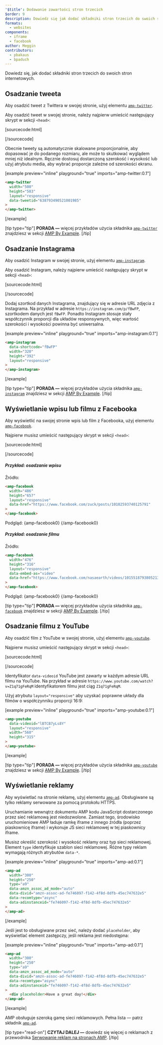 ```yaml
---
'$title': Dodawanie zawartości stron trzecich
$order: 9
description: Dowiedz się jak dodać składniki stron trzecich do swoich stron internetowych...
formats:
  - websites
components:
  - iframe
  - facebook
author: Meggin
contributors:
  - pbakaus
  - bpaduch
---
```


Dowiedz się, jak dodać składniki stron trzecich do swoich stron internetowych.

## Osadzanie tweeta

Aby osadzić tweet z Twittera w swojej stronie, użyj elementu [`amp-twitter`](../../../../documentation/components/reference/amp-twitter.md).

Aby osadzić tweet w swojej stronie, należy najpierw umieścić następujący skrypt w sekcji `<head>`:

[sourcecode:html]

<script async custom-element="amp-twitter"
  src="https://cdn.ampproject.org/v0/amp-twitter-0.1.js"></script>

[/sourcecode]

Obecnie tweety są automatycznie skalowane proporcjonalnie, aby dopasować je do podanego rozmiaru, ale może to skutkować wyglądem mniej niż idealnym. Ręcznie dostosuj dostarczoną szerokość i wysokość lub użyj atrybutu media, aby wybrać proporcje zależne od szerokości ekranu.

[example preview="inline" playground="true" imports="amp-twitter:0.1"]

```html
<amp-twitter
  width="500"
  height="583"
  layout="responsive"
  data-tweetid="638793490521001985"
>
</amp-twitter>
```

[/example]

[tip type="tip"] **PORADA —** więcej przykładów użycia składnika [`amp-twitter`](../../../../documentation/components/reference/amp-twitter.md) znajdziesz w sekcji [AMP By Example](../../../../documentation/examples/documentation/amp-twitter.html). [/tip]

## Osadzanie Instagrama

Aby osadzić Instagram w swojej stronie, użyj elementu [`amp-instagram`](../../../../documentation/components/reference/amp-instagram.md).

Aby osadzić Instagram, należy najpierw umieścić następujący skrypt w sekcji `<head>`:

[sourcecode:html]

<script async custom-element="amp-instagram"
  src="https://cdn.ampproject.org/v0/amp-instagram-0.1.js"></script>

[/sourcecode]

Dodaj szortkod danych Instagrama, znajdujący się w adresie URL zdjęcia z Instagrama. Na przykład w adresie `https://instagram.com/p/fBwFP`, szortkodem danych jest `fBwFP`. Ponadto Instagram stosuje stały współczynnik proporcji dla układów responsywnych, więc wartość szerokości i wysokości powinna być uniwersalna.

[example preview="inline" playground="true" imports="amp-instagram:0.1"]

```html
<amp-instagram
  data-shortcode="fBwFP"
  width="320"
  height="392"
  layout="responsive"
>
</amp-instagram>
```

[/example]

[tip type="tip"] **PORADA —** więcej przykładów użycia składnika [`amp-instagram`](../../../../documentation/components/reference/amp-instagram.md) znajdziesz w sekcji [AMP By Example](../../../../documentation/examples/documentation/amp-instagram.html). [/tip]

## Wyświetlanie wpisu lub filmu z Facebooka

Aby wyświetlić na swojej stronie wpis lub film z Facebooka, użyj elementu [`amp-facebook`](../../../../documentation/components/reference/amp-facebook.md).

Najpierw musisz umieścić następujący skrypt w sekcji `<head>`:

[sourcecode:html]

<script async custom-element="amp-facebook"
  src="https://cdn.ampproject.org/v0/amp-facebook-0.1.js"></script>

[/sourcecode]

##### Przykład: osadzanie wpisu

Źródło:

```html
<amp-facebook
  width="486"
  height="657"
  layout="responsive"
  data-href="https://www.facebook.com/zuck/posts/10102593740125791"
>
</amp-facebook>
```

Podgląd: {amp-facebook0} {/amp-facebook0}

##### Przykład: osadzanie filmu

Źródło:

```html
<amp-facebook
  width="476"
  height="316"
  layout="responsive"
  data-embed-as="video"
  data-href="https://www.facebook.com/nasaearth/videos/10155187938052139"
>
</amp-facebook>
```

Podgląd: {amp-facebook0} {/amp-facebook0}

[tip type="tip"] **PORADA —** więcej przykładów użycia składnika [`amp-facebook`](../../../../documentation/components/reference/amp-facebook.md) znajdziesz w sekcji [AMP By Example](../../../../documentation/examples/documentation/amp-facebook.html). [/tip]

## Osadzanie filmu z YouTube

Aby osadzić film z YouTube w swojej stronie, użyj elementu [`amp-youtube`](../../../../documentation/components/reference/amp-youtube.md).

Najpierw musisz umieścić następujący skrypt w sekcji `<head>`:

[sourcecode:html]

<script async custom-element="amp-youtube"
  src="https://cdn.ampproject.org/v0/amp-youtube-0.1.js"></script>

[/sourcecode]

Identyfikator `data-videoid` YouTube jest zawarty w każdym adresie URL filmu na YouTube. Na przykład w adresie `https://www.youtube.com/watch?v=Z1q71gFeRqM` identyfikatorem filmu jest ciąg `Z1q71gFeRqM`.

Użyj atrybutu `layout="responsive"` aby uzyskać poprawne układy dla filmów o współczynniku proporcji 16:9:

[example preview="inline" playground="true" imports="amp-youtube:0.1"]

```html
<amp-youtube
  data-videoid="lBTCB7yLs8Y"
  layout="responsive"
  width="560"
  height="315"
>
</amp-youtube>
```

[/example]

[tip type="tip"] **PORADA —** więcej przykładów użycia składnika [`amp-youtube`](../../../../documentation/components/reference/amp-youtube.md) znajdziesz w sekcji [AMP By Example](../../../../documentation/examples/documentation/amp-youtube.html). [/tip]

## Wyświetlanie reklamy

Aby wyświetlać na stronie reklamę, użyj elementu [`amp-ad`](../../../../documentation/components/reference/amp-ad.md). Obsługiwane są tylko reklamy serwowane za pomocą protokołu HTTPS.

Uruchamianie wewnątrz dokumentu AMP kodu JavaScript dostarczonego przez sieć reklamową jest niedozwolone. Zamiast tego, środowisko uruchomieniowe AMP ładuje ramkę iframe z innego źródła (poprzez piaskownicę iframe) i wykonuje JS sieci reklamowej w tej piaskownicy iframe.

Musisz określić szerokość i wysokość reklamy oraz typ sieci reklamowej. Element `type` identyfikuje szablon sieci reklamowej. Różne typy reklam wymagają różnych atrybutów `data-*`.

[example preview="inline" playground="true" imports="amp-ad:0.1"]

```html
<amp-ad
  width="300"
  height="250"
  type="a9"
  data-amzn_assoc_ad_mode="auto"
  data-divid="amzn-assoc-ad-fe746097-f142-4f8d-8dfb-45ec747632e5"
  data-recomtype="async"
  data-adinstanceid="fe746097-f142-4f8d-8dfb-45ec747632e5"
>
</amp-ad>
```

[/example]

Jeśli jest to obsługiwane przez sieć, należy dodać `placeholder`, aby wyświetlać element zastępczy, jeśli reklama jest niedostępna:

[example preview="inline" playground="true" imports="amp-ad:0.1"]

```html
<amp-ad
  width="300"
  height="250"
  type="a9"
  data-amzn_assoc_ad_mode="auto"
  data-divid="amzn-assoc-ad-fe746097-f142-4f8d-8dfb-45ec747632e5"
  data-recomtype="async"
  data-adinstanceid="fe746097-f142-4f8d-8dfb-45ec747632e5"
>
  <div placeholder>Have a great day!</div>
</amp-ad>
```

[/example]

AMP obsługuje szeroką gamę sieci reklamowych. Pełna lista — patrz składnik [`amp-ad`](../../../../documentation/components/reference/amp-ad.md).

[tip type="read-on"] **CZYTAJ DALEJ —** dowiedz się więcej o reklamach z przewodnika [Serwowanie reklam na stronach AMP](../../../../documentation/guides-and-tutorials/develop/monetization/index.md). [/tip]
